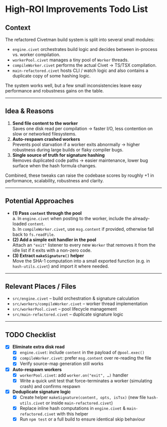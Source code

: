 # High-ROI Improvements Todo List

## Context
The refactored Civetman build system is split into several small modules:
* `engine.civet` orchestrates build logic and decides between in-process vs. worker compilation.
* `workerPool.civet` manages a tiny pool of `Worker` threads.
* `compileWorker.civet` performs the actual Civet → TS/TSX compilation.
* `main-refactored.civet` hosts CLI / watch logic and also contains a duplicate copy of some hashing logic.

The system works well, but a few small inconsistencies leave easy performance and robustness gains on the table.

---

## Idea & Reasons
1. **Send file content to the worker**  
   Saves one disk read per compilation → faster I/O, less contention on slow or networked filesystems.
2. **Auto-respawn crashed workers**  
   Prevents pool starvation if a worker exits abnormally → higher robustness during large builds or flaky compiler bugs.
3. **Single source of truth for signature hashing**  
   Removes duplicated code paths → easier maintenance, lower bug surface when the hash formula changes.

Combined, these tweaks can raise the codebase scores by roughly +1 in performance, scalability, robustness and clarity.

---

## Potential Approaches
* **(1) Pass `content` through the pool**  
  a. In `engine.civet` when posting to the worker, include the already-loaded `content`.  
  b. In `compileWorker.civet`, use `msg.content` if provided, otherwise fall back to `fs.readFile`.
* **(2) Add a simple exit handler in the pool**  
  Attach an `"exit"` listener to every new `Worker` that removes it from the idle list if it exits with a non-zero code.
* **(3) Extract `makeSignature()` helper**  
  Move the SHA-1 computation into a small exported function (e.g. in `hash-utils.civet`) and import it where needed.

---

## Relevant Places / Files
* `src/engine.civet`  – build orchestration & signature calculation
* `src/workers/compileWorker.civet`  – worker thread implementation
* `src/workerPool.civet`  – pool lifecycle management
* `src/main-refactored.civet`  – duplicate signature logic

---

## TODO Checklist
- [x] **Eliminate extra disk read**
  - [x] `engine.civet`: include `content` in the payload of `@pool.exec()`
  - [x] `compileWorker.civet`: prefer `msg.content` over re-reading the file
  - [x] Verify source-map generation still works
- [x] **Auto-respawn workers**
  - [x] `workerPool.civet`: add `worker.on("exit", …)` handler
  - [x] Write a quick unit test that force-terminates a worker (simulating crash) and confirms respawn
- [x] **Deduplicate signature logic**
  - [x] Create helper `makeSignature(content, opts, isTsx)` (new file `hash-utils.civet` or inside `main-refactored.civet`)
  - [x] Replace inline hash computations in `engine.civet` & `main-refactored.civet` with this helper
  - [x] Run `npm test` or a full build to ensure identical skip behaviour 